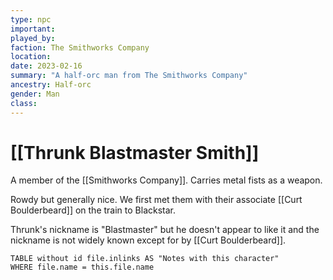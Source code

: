 ```yaml
---
type: npc
important:
played_by:
faction: The Smithworks Company
location: 
date: 2023-02-16
summary: "A half-orc man from The Smithworks Company"
ancestry: Half-orc
gender: Man
class: 
---
```

# [[Thrunk Blastmaster Smith]]

A member of the [[Smithworks Company]]. Carries metal fists as a weapon.

Rowdy but generally nice. We first met them with their associate [[Curt Boulderbeard]] on the train to Blackstar.

Thrunk's nickname is "Blastmaster" but he doesn't appear to like it and the nickname is not widely known except for by [[Curt Boulderbeard]].

```dataview
TABLE without id file.inlinks AS "Notes with this character"
WHERE file.name = this.file.name
```
